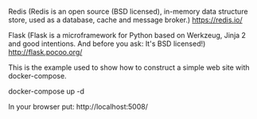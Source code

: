 
Redis (Redis is an open source (BSD licensed), in-memory data structure store, used as a database, cache and message broker.) https://redis.io/

Flask (Flask is a microframework for Python based on Werkzeug, Jinja 2 and good intentions. And before you ask: It's BSD licensed!)
http://flask.pocoo.org/

This is the example used to show how to construct a simple web site with docker-compose.

docker-compose up -d

In your browser put: http://localhost:5008/

